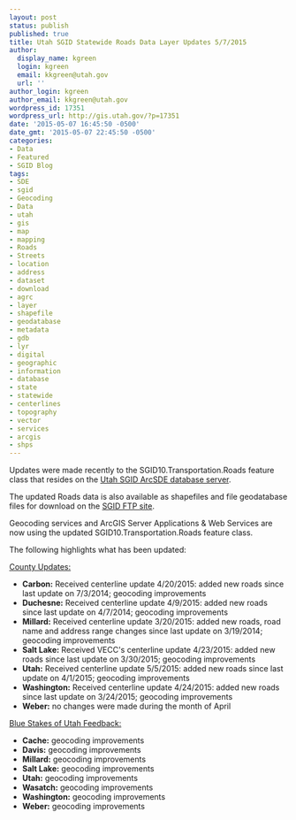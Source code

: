 ```yaml
---
layout: post
status: publish
published: true
title: Utah SGID Statewide Roads Data Layer Updates 5/7/2015
author:
  display_name: kgreen
  login: kgreen
  email: kkgreen@utah.gov
  url: ''
author_login: kgreen
author_email: kkgreen@utah.gov
wordpress_id: 17351
wordpress_url: http://gis.utah.gov/?p=17351
date: '2015-05-07 16:45:50 -0500'
date_gmt: '2015-05-07 22:45:50 -0500'
categories:
- Data
- Featured
- SGID Blog
tags:
- SDE
- sgid
- Geocoding
- Data
- utah
- gis
- map
- mapping
- Roads
- Streets
- location
- address
- dataset
- download
- agrc
- layer
- shapefile
- geodatabase
- metadata
- gdb
- lyr
- digital
- geographic
- information
- database
- state
- statewide
- centerlines
- topography
- vector
- services
- arcgis
- shps
---
```

<p>Updates were made recently to the SGID10.Transportation.Roads feature class that resides on the <a href="http://gis.utah.gov/data/how-to-connect-to-the-sgid-via-sde/">Utah SGID ArcSDE database server</a>.</p>
<p>The updated Roads data is also available as shapefiles and file geodatabase files for download on the <a href="ftp://ftp.agrc.utah.gov/UtahSGID_Vector/UTM12_NAD83/TRANSPORTATION/PackagedData/_Statewide/UtahRoadAndHighwaySystem/">SGID FTP site</a>.</p>
<p>Geocoding services and ArcGIS Server Applications & Web Services are now using the updated SGID10.Transportation.Roads feature class.</p>
<p>The following highlights what has been updated:</p>
<p><span style="text-decoration: underline;">County Updates:</span></p>
<ul>
<li><strong>Carbon:</strong> Received centerline update 4/20/2015: added new roads since last update on 7/3/2014; geocoding improvements</li>
<li><strong>Duchesne:</strong> Received centerline update 4/9/2015: added new roads since last update on 4/7/2014; geocoding improvements</li>
<li><strong>Millard:</strong> Received centerline update 3/20/2015: added new roads, road name and address range changes since last update on 3/19/2014; geocoding improvements</li>
<li><strong>Salt Lake:</strong> Received VECC's centerline update 4/23/2015: added new roads since last update on 3/30/2015; geocoding improvements</li>
<li><strong>Utah:</strong> Received centerline update 5/5/2015: added new roads since last update on 4/1/2015; geocoding improvements</li>
<li><strong>Washington:</strong> Received centerline update 4/24/2015: added new roads since last update on 3/24/2015; geocoding improvements</li>
<li><strong>Weber:</strong> no changes were made during the month of April</li>
</ul>
<p><span style="text-decoration: underline;">Blue Stakes of Utah Feedback:</span></p>
<ul>
<li><strong>Cache:</strong> geocoding improvements</li>
<li><strong>Davis:</strong> geocoding improvements</li>
<li><strong>Millard:</strong> geocoding improvements</li>
<li><strong>Salt Lake:</strong> geocoding improvements</li>
<li><strong>Utah:</strong> geocoding improvements</li>
<li><strong>Wasatch:</strong> geocoding improvements</li>
<li><strong>Washington:</strong> geocoding improvements</li>
<li><strong>Weber:</strong> geocoding improvements</li>
</ul>
